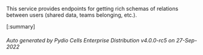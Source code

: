 






This service provides endpoints for getting rich schemas of relations between users (shared data, teams belonging, etc.).

[:summary]

###### Auto generated by Pydio Cells Enterprise Distribution v4.0.0-rc5 on 27-Sep-2022
